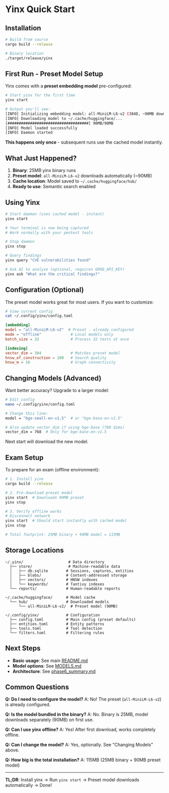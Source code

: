 # Yinx Quick Start

## Installation

```bash
# Build from source
cargo build --release

# Binary location
./target/release/yinx
```

## First Run - Preset Model Setup

Yinx comes with a **preset embedding model** pre-configured:

```bash
# Start yinx for the first time
yinx start

# Output you'll see:
[INFO] Initializing embedding model: all-MiniLM-L6-v2 (384D, ~90MB download if not cached)
[INFO] Downloading model to ~/.cache/huggingface/...
[####################################] 90MB/90MB
[INFO] Model loaded successfully
[INFO] Daemon started
```

**This happens only once** - subsequent runs use the cached model instantly.

## What Just Happened?

1. **Binary**: 25MB yinx binary runs
2. **Preset model**: `all-MiniLM-L6-v2` downloads automatically (~90MB)
3. **Cache location**: Model saved to `~/.cache/huggingface/hub/`
4. **Ready to use**: Semantic search enabled

## Using Yinx

```bash
# Start daemon (uses cached model - instant)
yinx start

# Your terminal is now being captured
# Work normally with your pentest tools

# Stop daemon
yinx stop

# Query findings
yinx query "CVE vulnerabilities found"

# Ask AI to analyze (optional, requires GROQ_API_KEY)
yinx ask "What are the critical findings?"
```

## Configuration (Optional)

The preset model works great for most users. If you want to customize:

```bash
# View current config
cat ~/.config/yinx/config.toml
```

```toml
[embedding]
model = "all-MiniLM-L6-v2"  # Preset - already configured
mode = "offline"             # Local models only
batch_size = 32              # Process 32 texts at once

[indexing]
vector_dim = 384             # Matches preset model
hnsw_ef_construction = 200   # Search quality
hnsw_m = 16                  # Graph connectivity
```

## Changing Models (Advanced)

Want better accuracy? Upgrade to a larger model:

```bash
# Edit config
nano ~/.config/yinx/config.toml

# Change this line:
model = "bge-small-en-v1.5"  # or "bge-base-en-v1.5"

# Also update vector_dim if using bge-base (768 dims)
vector_dim = 768  # Only for bge-base-en-v1.5
```

Next start will download the new model.

## Exam Setup

To prepare for an exam (offline environment):

```bash
# 1. Install yinx
cargo build --release

# 2. Pre-download preset model
yinx start  # Downloads 90MB preset
yinx stop

# 3. Verify offline works
# Disconnect network
yinx start  # Should start instantly with cached model
yinx stop

# Total footprint: 25MB binary + 90MB model = 115MB
```

## Storage Locations

```
~/.yinx/                    # Data directory
  ├── store/                # Machine-readable data
  │   ├── db.sqlite        # Sessions, captures, entities
  │   ├── blobs/           # Content-addressed storage
  │   ├── vectors/         # HNSW indexes
  │   └── keywords/        # Tantivy indexes
  └── reports/             # Human-readable reports

~/.cache/huggingface/      # Model cache
  └── hub/                 # Downloaded models
      └── all-MiniLM-L6-v2/  # Preset model (90MB)

~/.config/yinx/            # Configuration
  ├── config.toml          # Main config (preset defaults)
  ├── entities.toml        # Entity patterns
  ├── tools.toml           # Tool detection
  └── filters.toml         # Filtering rules
```

## Next Steps

- **Basic usage**: See main [README.md](../README.md)
- **Model options**: See [MODELS.md](./MODELS.md)
- **Architecture**: See [phase6_summary.md](./phase6_summary.md)

## Common Questions

**Q: Do I need to configure the model?**
A: No! The preset (`all-MiniLM-L6-v2`) is already configured.

**Q: Is the model bundled in the binary?**
A: No. Binary is 25MB, model downloads separately (90MB) on first use.

**Q: Can I use yinx offline?**
A: Yes! After first download, works completely offline.

**Q: Can I change the model?**
A: Yes, optionally. See "Changing Models" above.

**Q: How big is the total installation?**
A: 115MB (25MB binary + 90MB preset model)

---

**TL;DR**: Install yinx → Run `yinx start` → Preset model downloads automatically → Done!

